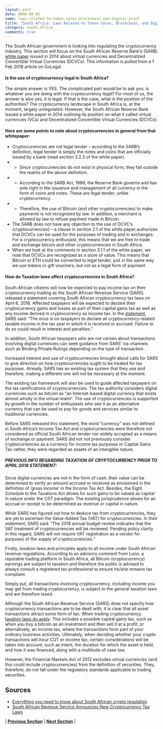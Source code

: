 ```yaml
---
layout: post
date: 0040-08-01
name: laws-related-to-token-sales-blockchain-and-digital-proof
title: "South Africa: Laws Related to Token Sales, Blockchain, and Digital Proof"
category: south-africa
comments: true
---
```


The South African government is looking into regulating the cryptocurrency industry. This section will focus on the South African Reserve Bank’s (SARB) [white paper](https://www.golegal.co.za/wp-content/uploads/2018/01/Virtual-Currencies-Position-Paper-Final_02of2014.pdf) issued in 2014 about virtual currencies and Decentralized Convertible Virtual Currencies (DCVCs). This information is pulled from a 1 Feb 2018 article on GoLegal.

#### Is the use of cryptocurrency legal in South Africa?
The simple answer is YES. The complicated part would be to ask you: is whatever you are doing with the cryptocurrency legal? For most of us, the answer is also yes, it is legal. If that is the case, what is the position of the authorities? The cryptocurrency landscape in South Africa is, at the moment, largely unregulated. However, the South African Reserve Bank issued a white paper in 2014 outlining its position on what it called virtual currencies (VCs) and Decentralized Convertible Virtual Currencies (DCVCs).
 
#### Here are some points to note about cryptocurrencies in general from that whitepaper:
- Cryptocurrencies are not legal tender – according to the SARB’s definition, legal tender is simply the notes and coins that are officially issued by a bank (read section 3.2.3 of the white paper).
- - Since cryptocurrencies do not exist in physical form, they fall outside the realms of the above definition.
- - According to the SARB Act, 1989, the Reserve Bank governs and has sole right in the issuance and management of all currency in the form of coins and notes. These are legal tender, unlike cryptocurrency.
- - Therefore, the use of Bitcoin (and other cryptocurrencies) to make payments is not recognized by law. In addition, a merchant is allowed by law to refuse payment made in Bitcoin.
- The SARB does not have any objection to the use of DCVC’s (cryptocurrencies) – a clause in section 2.1 of the white paper authorizes that DCVCs can be used for the purposes of trading and in exchanges. For a cryptocurrency enthusiast, this means that we are free to trade and exchange bitcoin and other cryptocurrencies in South Africa.
- When we look at the comments in section 3.1.1 of the white paper, we note that DCVCs are recognized as a store of value. This means that Bitcoin or ETH could be converted to legal tender, just in the same way we use tokens or gift vouchers, but not as a legal form of payment.

#### How do Taxation laws affect cryptocurrencies in South Africa?
South African citizens will now be expected to pay income tax on their cryptocurrency trading as the South African Revenue Service (SARS) released a statement covering South African cryptocurrency tax laws on April 6, 2018.
Affected taxpayers will be expected to declare their cryptocurrency gains and losses as part of their capital gains tax as well as any income derived in cryptocurrency as income tax. In the [statement](http://www.sars.gov.za/Media/MediaReleases/Pages/6-April-2018---SARS-stance-on-the-tax-treatment-of-cryptocurrencies-.aspx), SARS said: “The onus is on taxpayers to declare all cryptocurrency-related taxable income in the tax year in which it is received or accrued. Failure to do so could result in interest and penalties.”

In addition, South African taxpayers who are not certain about transactions involving digital currencies can seek guidance from SARS’ via channels such as Binding Private Rulings depending on the type of transaction.

Increased interest and use of cryptocurrencies brought about calls for SARS to give direction on how cryptocurrencies ought to be treated for tax purposes. Already, SARS has an existing tax system that they use and therefore, making a different one will not be necessary at the moment.

The existing tax framework will also be used to guide affected taxpayers on the tax ramifications of cryptocurrencies. The tax authority considers digital currencies such as bitcoin as “an Internet-based digital currency that exists almost wholly in the virtual realm”. The use of cryptocurrencies is supported by growth in the number of enthusiasts who see it as an alternative currency that can be used to pay for goods and services similar to traditional currencies.

Before SARS released this statement, the word “currency” was not defined in South Africa’s Income Tax Act and cryptocurrencies were therefore not considered as official South African tender nor widely accepted as a means of exchange or payment. SARS did not not previously consider cryptocurrencies as a currency for income tax purposes or Capital Gains Tax rather, they were regarded as assets of an intangible nature.

##### PREVIOUS INFO REGARDING TAXATION OF CRYPTOCURRENCY PRIOR TO APRIL 2018 STATEMENT:

Since digital currencies are not in the form of cash, their value can be determined to verify an amount accrued or received as envisioned in the definition of ‘gross income’ in the Income Tax Act. Besides, the Eight Schedule to the Taxations Act allows for such gains to be valued as capital in nature under the CGT paradigm. The existing jurisprudence allows for an accrual or receipt to be determined as revenue or capital in nature.

While SARS has figured out how to deduce tax from cryptocurrencies, they are yet to ascertain the Value-Added Tax (VAT) for cryptocurrencies. In their statement, SARS said: “The 2018 annual budget review indicates that the VAT treatment of cryptocurrencies will be reviewed. Pending policy clarity in this regard, SARS will not require VAT registration as a vendor for purposes of the supply of cryptocurrencies.”

Firstly, taxation laws and principles apply to all income under South African revenue regulations. According to an advisory comment from Luno, a reputable trading platform in South Africa, all Bitcoin (cryptocurrency) earnings are subject to taxation and therefore the public is advised to always consult a registered tax professional to ensure he/she remains tax compliant.

Simply put, all transactions involving cryptocurrency, including income you may get from trading cryptocurrency, is subject to the general taxation laws and are therefore taxed.

Although the South African Revenue Service (SARS) does not specify how cryptocurrency transactions are to be dealt with, it is clear that all asset transactions attract some form of tax. When trading cryptocurrency, [taxation laws do apply](https://businesstech.co.za/news/banking/216597/sars-looking-at-tracking-bitcoin-and-other-cryptocurrency-trades-report/). This includes a possible capital gains tax, such as when you buy a bitcoin as an investment and then sell it at a profit, or alternatively, an income tax, where the transactions form part of your ordinary business activities. Ultimately, when deciding whether your crypto transactions will incur CGT or income tax, certain considerations will be taken into account, such as intent, the duration for which the asset is held, and how it was financed, along with a multitude of case law.

However, the Financial Markets Act of 2012 excludes virtual currencies (and this could include cryptocurrencies) from the definition of securities. They, therefore, do not fall under the regulatory standards applicable to trading securities.

Sources 
--- 
- [Everything you need to know about South African crypto regulation](https://www.golegal.co.za/cryptocurrency-regulation-south-africa/)
- [South African Revenue Service Announces New Cryptocurrency Tax Laws](http://bitcoinafrica.io/2018/04/08/south-african-cryptocurrency-tax-laws/)

| **[Previous Section]( https://neo-project.github.io/global-blockchain-compliance-hub//south-africa/south-africa-governing-by-law.html)** | **[Next Section]( https://neo-project.github.io/global-blockchain-compliance-hub//south-africa/south-africa-securities-related-laws.html)** |
